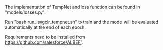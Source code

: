 The implementation of TempNet and loss function can be found in "models/losses.py".

Run "bash run_isogclr_tempnet.sh" to train and the model will be evaluated automatically at the end of each epoch.

Requirements need to be installed from https://github.com/salesforce/ALBEF/.